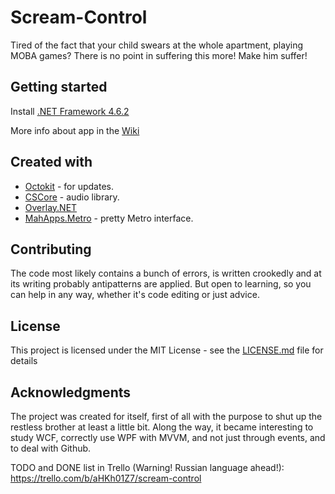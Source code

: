 # Scream-Control
Tired of the fact that your child swears at the whole apartment, playing MOBA games? There is no point in suffering this more! Make him suffer!

## Getting started

Install [.NET Framework 4.6.2](https://www.microsoft.com/ru-ru/download/details.aspx?id=53344)

More info about app in the [Wiki](https://github.com/YSXrus/Scream-Control/wiki)

## Created with

* [Octokit](https://github.com/octokit/octokit.net) - for updates.
* [CSCore](https://github.com/filoe/cscore) - audio library.
* [Overlay.NET](https://github.com/lolp1/Overlay.NET)
* [MahApps.Metro](http://mahapps.com/) - pretty Metro interface.

## Contributing

The code most likely contains a bunch of errors, is written crookedly and at its writing probably antipatterns are applied. But open to learning, so you can help in any way, whether it's code editing or just advice.

## License

This project is licensed under the MIT License - see the [LICENSE.md](https://github.com/YSXrus/Scream-Control/blob/master/LICENSE) file for details

## Acknowledgments

The project was created for itself, first of all with the purpose to shut up the restless brother at least a little bit. Along the way, it became interesting to study WCF, correctly use WPF with MVVM, and not just through events, and to deal with Github.

TODO and DONE list in Trello (Warning! Russian language ahead!): https://trello.com/b/aHKh01Z7/scream-control
